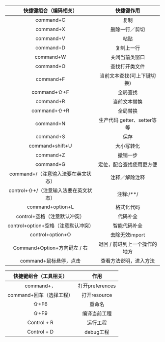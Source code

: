 |      **快捷键组合（编码相关）**       |        **快捷键作用**         |
| :-----------------------------------: | :---------------------------: |
|               command+C               |             复制              |
|               command+X               |        删除一行／剪切         |
|               command+V               |             粘贴              |
|               command+D               |          复制上一行           |
|               command+W               |        关闭当前类窗口         |
|               command+O               |        查找打开类文件         |
|               command+F               |  当前文本查找(可上下键切换)   |
|              command+⇧+F              |           全局查找            |
|               command+R               |         当前文本替换          |
|              command+⇧+R              |           全局替换            |
|               command+N               |  生产代码 getter、setter等等  |
|               command+S               |             保存              |
|            command+shift+U            |          大小写转化           |
|               command+Z               |           撤销一步            |
|               command+G               |   定位，配合查找使用更方便    |
|  command+/（注意输入法要在英文状态）  |        注释／解除注释         |
| control+⇧+/（注意输入法要在英文状态） |           注释:/**/           |
|           command+option+L            |          格式化代码           |
|     control+空格（注意默认冲突）      |           代码补全            |
|  control+option+空格（注意默认冲突）  |         智能代码补全          |
|           control+option+O            |        去除无效import         |
|     Command+Option+方向键左 / 右      | 退回 / 前进到上一个操作的地方 |
|        command+鼠标悬停，点击         |    查看方法说明，进入方法     |



| **快捷键组合（工具相关）** |    **作用**     |
| :------------------------: | :-------------: |
|         command+，         | 打开preferences |
|  command+回车（选择工程）  |  打开resource   |
|            ⇧+F6            |     重命名      |
|            ⇧+F9            |  编译当前工程   |
|        Control + R         |    运行工程     |
|        Control + D         |    debug工程    |